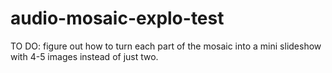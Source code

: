 # audio-mosaic-explo-test

TO DO: figure out how to turn each part of the mosaic into a mini slideshow with 4-5 images instead of just two. 
